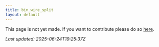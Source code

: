 ```yaml
---
title: bin_wire_split
layout: default
---
```


This page is not yet made. If you want to contribute please do so [here](https://github.com/CrazyH2/Bigstone/blob/wiki/components/bin_wire_split.md).

_Last updated: 2025-06-24T19:25:37Z_

